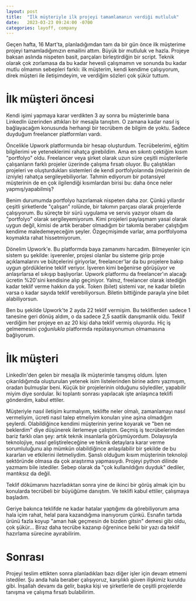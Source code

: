 ```yaml
---
layout: post
title:  "İlk müşteriyle ilk projeyi tamamlamanın verdiği mutluluk"
date:   2023-03-23 09:24:00 -0700
categories: layoff, company
---
```


Geçen hafta, 16 Mart'ta, planladığımdan tam da bir gün önce ilk müşterime projeyi tamamladığımızın emailini attım. Büyük bir mutluluk ve hazla. Projeye baksan aslında nispeten basit, parçaları birleştirdiğin bir script. Teknik olarak çok zorlamasa da bu kadar hevesli çalışmamın ve sonunda bu kadar mutlu olmamın sebepleri farklı: ilk müşterim, kendi kendime çalışıyorum, direk müşteri ile iletişimdeyim, ve verdiğim sözleri çok şükür tuttum.

# İlk müşteri öncesi

Kendi işimi yapmaya karar verdikten 3 ay sonra bu müşterimle bana LinkedIn üzerinden attıkları bir mesajla tanıştım. O zamana kadar nasıl iş bağlayacağım konusunda herhangi bir tecrübem de bilgim de yoktu. Sadece duyduğum freelancer platformları vardı.

Öncelikle Upwork platformunda bir hesap oluşturdum. Tecrübelerimi, eğitim bilgilerimi ve yeteneklerimi rahatça girebildim. Ama en sıkıntı çektiğim kısım "portfolyo" oldu. Freelancer veya şirket olarak uzun süre çeşitli müşterilerle çalışanların farklı projeler üzerinde çalışma fırsatı oluyor. Bu çalıştıkları projeleri ve oluşturdukları sistemleri de kendi portfolyolarında (müşterinin de izniyle) rahatça sergileyebiliyorlar. Tahmin ediyorum bir potansiyel müşterinin de en çok ilgilendiği kısımlardan birisi bu: daha önce neler yapmış/yapabilmiş?

Benim durumumda portfolyo hazırlamak nispeten daha zor. Çünkü yıllardır çeşitli şirketlerde "çalışan" rolünde, bir takımın parçası olarak projerlerde çalışıyorum. Bu süreçte bir sürü uygulama ve servis yazıyor olsam da "portfolyo" olarak sergileyemiyorum. Kimi projeleri paylaşmam yasal olarak uygun değil, kimisi de artık beraber olmadığım bir takımla beraber çalıştığım kendime maledemeyeceğim şeyler. Özgeçmişimde varlar, ama portfolyoma koymakta rahat hissetmiyorum.

Dönelim Upwork'e. Bu platformda baya zamanımı harcadım. Bilmeyenler için sistem şu şekilde: işverenler, projesi olanlar bu sisteme girip proje açıklamalarını ve bütçelerini giriyorlar, freelancer'lar da bu projelere bakıp uygun gördüklerine teklif veriyor. İşveren kimi beğenirse görüşüyor ve anlaşırlarsa el sıkışıp başlıyorlar. Upwork platformu da freelancer'ın alacağı ücretin %20'sini kendisine alıp geçiniyor. Yalnız, freelancer olarak istediğin kadar teklif verme hakkın da yok. Token (bilet) sistemi var, ne kadar biletin varsa o kadar sayıda teklif verebiliyorsun. Biletin bittiğinde parayla yine bilet alabiliyorsun.

Ben bu şekilde Upwork'te 2 ayda 22 teklif vermişim. Bu tekliflerden sadece 1 tanesine geri dönüş aldım, o da sadece 2,5 saatlik danışmanlık oldu. Teklif verdiğim her projeye en az 20 kişi daha teklif vermiş oluyordu. Hiç iş gelmemesini *çoğunlukla* platformda repütasyonumun olmamasına bağlıyorum.

# İlk müşteri

LinkedIn'den gelen bir mesajla ilk müşterimle tanışmış oldum. İşten çıkarıldığımda oluşturulan yetenek isim listelerinden birine adımı yazmışım, oradan bulmuşlar beni. Küçük bir projelerinin olduğunu söylediler, yapabilir miyim diye sordular. İki toplantı sonrası yapılacak işte anlaşınca teklifi gönderdim, kabul ettiler.

Müşteriyle nasıl iletişim kurmalıyım, teklifte neler olmalı, zamanlamayı nasıl vermeliyim, ücreti nasıl talep etmeliyim konuları yine aşina olmadığım şeylerdi. Olabildiğince kendimi müşterinin yerine koyarak ve "ben ne beklerdim" diye düşünerek ilerlemeye çalıştım. Geçmiş iş tecrübelerimden bariz farklı olan şey: artık teknik insanlarla görüşmüyordum. Dolayısıyla teknolojiye, nasıl geliştireleceğine ve teknik detaylara karar verme sorumluluğunu alıp mümkün olabildiğince anlaşılabilir bir şekilde de bu kararları ve etkilerini iletmeliydim. Şanslı olduğum kısım müşterinin teknoloji sektöründe olmasa da çok araştırma yapmasıydı. Projeyi python dilinde yazmamı bile istediler. Sebep olarak da "çok kullanıldığını duyduk" dediler, mantıksız da değil.

Teklif dökümanını hazırladıktan sonra yine de ikinci bir görüş almak için bu konularda tecrübeli bir büyüğüme danıştım. Ve teklifi kabul ettiler, çalışmaya başladım.

Geriye bakınca teklifde ne kadar hatalar yaptığımı da görebiliyorum ama hala içim rahat, helal para kazandığıma inanıyorum çünkü. Esnafın tartıda ürünü fazla koyup "aman hak geçmesin de bizden gitsin" demesi gibi oldu, çok şükür... Biraz daha tecrübe kazanıp öğrenince belki bir yazı da teklif hazırlama sürecine ayırabilirim.

# Sonrası

Projeyi teslim ettikten sonra planladıkları bazı diğer işler için devam etmemi istediler. Şu anda hala beraber çalışıyoruz, karşılıklı güven ilişkimiz kuruldu gibi. İnşallah devamı da gelir, başka kişi ve şirketlerle de çeşitli projelerde tanışma ve çalışma fırsatı bulabilirim.